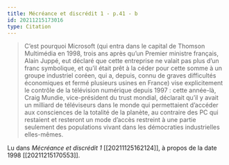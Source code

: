 ```yaml
---
title: Mécréance et discrédit 1 - p.41 - b
id: 20211215173016
type: Citation
---
```


> C’est pourquoi Microsoft (qui entra dans le capital de Thomson Multimédia en 1998, trois ans après qu’un Premier ministre français, Alain Juppé, eut déclaré que cette entreprise ne valait pas plus d’un franc symbolique, et qu’il était prêt à la céder pour cette somme à un groupe industriel coréen, qui a, depuis, connu de graves difficultés économiques et fermé plusieurs usines en France) vise explicitement le contrôle de la télévision numérique depuis 1997 : cette année-là, Craig Mundie, vice-président du trust mondial, déclarait qu’il y avait un milliard de téléviseurs dans le monde qui permettaient d’accéder aux consciences de la totalité de la planète, au contraire des PC qui restaient et resteront un mode d’accès restreint à une partie seulement des populations vivant dans les démocraties industrielles elles-mêmes.

Lu dans *Mécréance et discrédit 1* [[20211125162124]], à propos de la date 1998 [[20211215170553]].